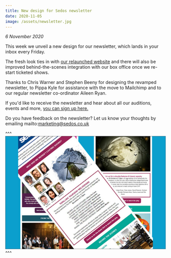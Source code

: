```yaml
---
title: New design for Sedos newsletter
date: 2020-11-05
image: /assets/newsletter.jpg
---
```

*6 November 2020*

This week we unveil a new design for our newsletter, which lands in your inbox every Friday.

The fresh look ties in with [our relaunched website](https://sedos.co.uk/news/2020-06-02-sedos-launches-new-website) and there will also be improved behind-the-scenes integration with our box office once we re-start ticketed shows. 

Thanks to Chris Warner and Stephen Beeny for designing the revamped newsletter, to Pippa Kyle for assistance with the move to Mailchimp and to our regular newsletter co-ordinator Aileen Ryan.

If you'd like to receive the newsletter and hear about all our auditions, events and more, [you can sign up here.](https://mailchi.mp/sedos.co.uk/newsletter-sign-up) 

Do you have feedback on the newsletter? Let us know your thoughts by emailing mailto:marketing@sedos.co.uk

^^^ ![](/assets/newsletter.jpg)
^^^